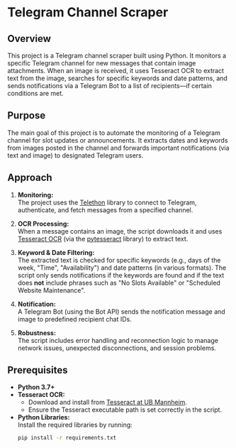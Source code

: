 # Telegram Channel Scraper

## Overview

This project is a Telegram channel scraper built using Python. It monitors a specific Telegram channel for new messages that contain image attachments. When an image is received, it uses Tesseract OCR to extract text from the image, searches for specific keywords and date patterns, and sends notifications via a Telegram Bot to a list of recipients—if certain conditions are met.

## Purpose

The main goal of this project is to automate the monitoring of a Telegram channel for slot updates or announcements. It extracts dates and keywords from images posted in the channel and forwards important notifications (via text and image) to designated Telegram users.

## Approach

1. **Monitoring:**  
   The project uses the [Telethon](https://docs.telethon.dev/en/stable/) library to connect to Telegram, authenticate, and fetch messages from a specified channel.

2. **OCR Processing:**  
   When a message contains an image, the script downloads it and uses [Tesseract OCR](https://github.com/tesseract-ocr/tesseract) (via the [pytesseract](https://pypi.org/project/pytesseract/) library) to extract text.

3. **Keyword & Date Filtering:**  
   The extracted text is checked for specific keywords (e.g., days of the week, "Time", "Availability") and date patterns (in various formats). The script only sends notifications if the keywords are found and if the text does **not** include phrases such as "No Slots Available" or "Scheduled Website Maintenance".

4. **Notification:**  
   A Telegram Bot (using the Bot API) sends the notification message and image to predefined recipient chat IDs.

5. **Robustness:**  
   The script includes error handling and reconnection logic to manage network issues, unexpected disconnections, and session problems.

## Prerequisites

- **Python 3.7+**  
- **Tesseract OCR:**  
  - Download and install from [Tesseract at UB Mannheim](https://github.com/UB-Mannheim/tesseract/wiki).
  - Ensure the Tesseract executable path is set correctly in the script.
- **Python Libraries:**  
  Install the required libraries by running:
  ```bash
  pip install -r requirements.txt

